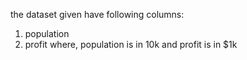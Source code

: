 the dataset given have following columns:
1. population
2. profit
where, population is in 10k
and profit is in $1k